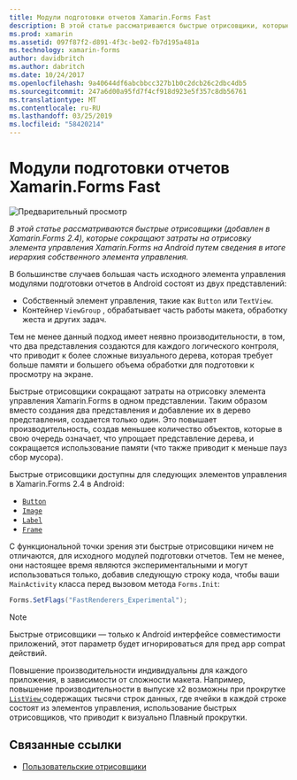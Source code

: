 ```yaml
---
title: Модули подготовки отчетов Xamarin.Forms Fast
description: В этой статье рассматриваются быстрые отрисовщики, которые сокращают затраты на отрисовку элемента управления Xamarin.Forms на Android путем сведения в итоге иерархия собственного элемента управления.
ms.prod: xamarin
ms.assetid: 097f87f2-d891-4f3c-be02-fb7d195a481a
ms.technology: xamarin-forms
author: davidbritch
ms.author: dabritch
ms.date: 10/24/2017
ms.openlocfilehash: 9a40644df6abcbbcc327b1b0c2dcb26c2dbc4db5
ms.sourcegitcommit: 247a6d00a95fd7f4cf918d923e5f357c8db56761
ms.translationtype: MT
ms.contentlocale: ru-RU
ms.lasthandoff: 03/25/2019
ms.locfileid: "58420214"
---
```

# <a name="xamarinforms-fast-renderers"></a>Модули подготовки отчетов Xamarin.Forms Fast

![Предварительный просмотр](~/media/shared/preview.png)

_В этой статье рассматриваются быстрые отрисовщики (добавлен в Xamarin.Forms 2.4), которые сокращают затраты на отрисовку элемента управления Xamarin.Forms на Android путем сведения в итоге иерархия собственного элемента управления._

В большинстве случаев большая часть исходного элемента управления модулями подготовки отчетов в Android состоят из двух представлений:

- Собственный элемент управления, такие как `Button` или `TextView`.
- Контейнер `ViewGroup` , обрабатывает часть работы макета, обработку жеста и других задач.

Тем не менее данный подход имеет неявно производительности, в том, что два представления создаются для каждого логического контроля, что приводит к более сложные визуального дерева, которая требует больше памяти и большего объема обработки для подготовки к просмотру на экране.

Быстрые отрисовщики сокращают затраты на отрисовку элемента управления Xamarin.Forms в одном представлении. Таким образом вместо создания два представления и добавление их в дерево представления, создается только один. Это повышает производительность, создав меньшее количество объектов, которые в свою очередь означает, что упрощает представление дерева, и сокращается использование памяти (что также приводит к меньше пауз сбор мусора).

Быстрые отрисовщики доступны для следующих элементов управления в Xamarin.Forms 2.4 в Android:

- [`Button`](xref:Xamarin.Forms.Button)
- [`Image`](xref:Xamarin.Forms.Image)
- [`Label`](xref:Xamarin.Forms.Label)
- [`Frame`](xref:Xamarin.Forms.Frame)

С функциональной точки зрения эти быстрые отрисовщики ничем не отличаются, для исходного модулей подготовки отчетов. Тем не менее, они настоящее время являются экспериментальными и могут использоваться только, добавив следующую строку кода, чтобы ваши `MainActivity` класса перед вызовом метода `Forms.Init`:

```csharp
Forms.SetFlags("FastRenderers_Experimental");
```

> [!NOTE]
> Быстрые отрисовщики — только к Android интерфейсе совместимости приложений, этот параметр будет игнорироваться для пред app compat действий.

Повышение производительности индивидуальны для каждого приложения, в зависимости от сложности макета. Например, повышение производительности в выпуске x2 возможны при прокрутке [ `ListView` ](xref:Xamarin.Forms.ListView) содержащих тысячи строк данных, где ячейки в каждой строке состоят из элементов управления, использование быстрых отрисовщиков, что приводит к визуально Плавный прокрутки.


## <a name="related-links"></a>Связанные ссылки

- [Пользовательские отрисовщики](~/xamarin-forms/app-fundamentals/custom-renderer/index.md)
